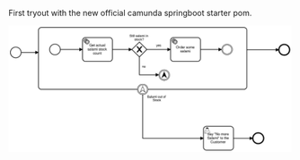 First tryout with the new official camunda springboot starter pom.

![ordersalamiprocess](orderprocess.png)
